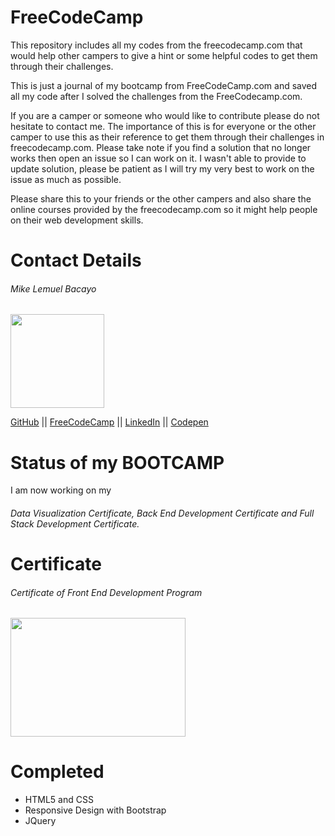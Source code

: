 # FreeCodeCamp
This repository includes all my codes from the freecodecamp.com that would help other campers to give a hint or some helpful codes to get them through their challenges.

This is just a journal of my bootcamp from FreeCodeCamp.com and saved all my code after I solved the challenges from the  FreeCodecamp.com.

If you are a camper or someone who would like to contribute please do not hesitate to contact me. The importance of this is for everyone or the other camper to use this as their reference to get them through their challenges in freecodecamp.com.  Please take note if you find a solution that no  longer works then open an issue so I can work on it. I wasn't able to provide to update solution,  please be patient as I will  try my very best to work on the issue as much as possible. 

Please share this to your friends or the other campers and also share the online courses provided by the freecodecamp.com so it might help people on their web development skills.

# Contact Details
###### Mike Lemuel Bacayo


<img src="https://avatars3.githubusercontent.com/u/29329111?v=4&s=460" width="150" height="150">

[GitHub](https://github.com/mikeelemuel) || [FreeCodeCamp](https://www.freecodecamp.org/mikeelemuel) || [LinkedIn](https://www.linkedin.com/in/mike-lemuel-bacayo-b6323612b/) || [Codepen](https://codepen.io/mikeelemuel/pens/public/)

# Status of my BOOTCAMP
I  am now working on my 
###### Data Visualization Certificate, Back End Development Certificate and Full Stack Development Certificate.

# Certificate
###### Certificate of Front End Development Program

<img src="https://scontent.fmnl2-1.fna.fbcdn.net/v/t1.0-9/20264597_10213393810862710_6947110529239989926_n.jpg?oh=b052beb207bed420f1046f2b6d604591&oe=5A116012" width="280" height="190"> 


# Completed 

* HTML5 and CSS
* Responsive Design with Bootstrap
* JQuery
